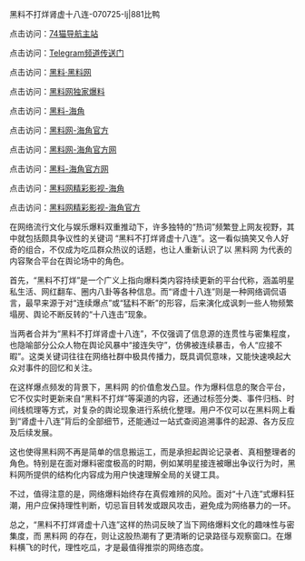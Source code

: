 黑料不打烊肾虚十八连-070725-lj|881比鸭

点击访问：<a href="https://74mao.com/">74猫导航主站</a>

点击访问：<a href="https://74mao.com/">Telegram频道传送门</a>

点击访问：<a href="https://heiliaolvzlu3.pages.dev">黑料·黑料网</a>

点击访问：<a href="https://heiliaoyvnrda.pages.dev">黑料网独家爆料</a>

点击访问：<a href="https://ert-6he.pages.dev/">黑料-海角</a>

点击访问：<a href="https://sdfsh.pages.dev/">黑料网-海角官方</a>

点击访问：<a href="https://haef.pages.dev/">黑料网-海角官方网</a>

点击访问：<a href="https://gbs-3wd.pages.dev/">黑料-海角官方网</a>

点击访问：<a href="https://tyer.pages.dev/">黑料网精彩影视-海角</a>

点击访问：<a href="https://fge-7ja.pages.dev/">黑料网精彩影视-海角官方</a>

在网络流行文化与娱乐爆料双重推动下，许多独特的“热词”频繁登上网友视野，其中就包括颇具争议性的关键词 “黑料不打烊肾虚十八连”。这一看似搞笑又令人好奇的组合，不仅成为吃瓜群众热议的话题，也让人重新认识了以 黑料网 为代表的内容聚合平台在舆论场中的角色。

首先，“黑料不打烊”是一个广义上指向爆料类内容持续更新的平台代称，涵盖明星私生活、网红翻车、圈内八卦等各种信息。而“肾虚十八连”则是一种网络调侃语言，最早来源于对“连续爆点”或“猛料不断”的形容，后来演化成讽刺一些人物频繁塌房、舆论不断反转的“十八连击”现象。

当两者合并为“黑料不打烊肾虚十八连”，不仅强调了信息源的连贯性与密集程度，也隐喻部分公众人物在舆论风暴中“接连失守”，仿佛被连续暴击，令人“应接不暇”。这类关键词往往在网络社群中极具传播力，既具调侃意味，又能快速唤起大众对事件的回忆和关注。

在这样爆点频发的背景下，黑料网 的价值愈发凸显。作为爆料信息的聚合平台，它不仅实时更新来自“黑料不打烊”等渠道的内容，还通过标签分类、事件归档、时间线梳理等方式，对复杂的舆论现象进行系统化整理。用户不仅可以在黑料网上看到“肾虚十八连”背后的全部细节，还能通过一站式查阅追溯事件的起源、各方反应及后续发展。

这也使得黑料网不再是简单的信息搬运工，而是承担起舆论记录者、真相整理者的角色。特别是在面对爆料密度极高的时期，例如某明星接连被曝出争议行为时，黑料网所提供的结构化内容成为用户快速理解全局的关键工具。

不过，值得注意的是，网络爆料始终存在真假难辨的风险。面对“十八连”式爆料狂潮，用户应保持理性判断，切忌盲目转发或跟风攻击，避免成为网络暴力的一环。

总之，“黑料不打烊肾虚十八连”这样的热词反映了当下网络爆料文化的趣味性与密集度，而 黑料网 的存在，则让这股热潮有了更清晰的记录路径与观察窗口。在爆料横飞的时代，理性吃瓜，才是最值得推崇的网络态度。
